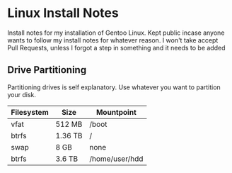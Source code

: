 # Linux Install Notes
Install notes for my installation of Gentoo Linux. Kept public incase anyone wants to follow my install notes for whatever reason. I won't take accept Pull Requests, unless I forgot a step in something and it needs to be added

## Drive Partitioning
Partitioning drives is self explanatory. Use whatever you want to partition your disk.

| Filesystem | Size | Mountpoint |
| ---|------|----------- |
| vfat | 512 MB | /boot |
| btrfs | 1.36 TB | / |
| swap | 8 GB | none |
| btrfs | 3.6 TB | /home/user/hdd |
